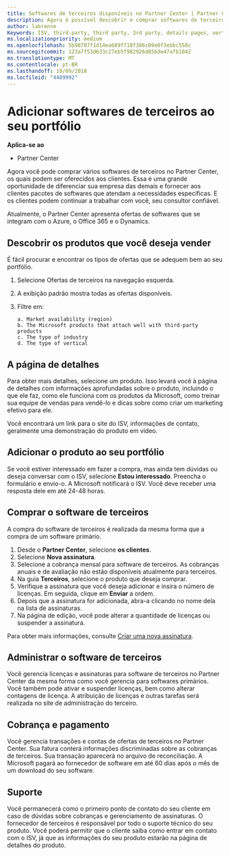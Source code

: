 ```yaml
---
title: Softwares de terceiros disponíveis no Partner Center | Partner Center
description: Agora é possível descobrir e comprar softwares de terceiros para adicionar ao portfólio que você oferece aos clientes.
author: labrenne
Keywords: ISV, third-party, third party, 3rd party, details pages, vertical software, software publisher
ms.localizationpriority: medium
ms.openlocfilehash: 5b98707f1d14ea689f718f386c09e0f3ebbc558c
ms.sourcegitcommit: 123a7f53d633c27eb5f982926d856de47afb1042
ms.translationtype: MT
ms.contentlocale: pt-BR
ms.lasthandoff: 10/09/2018
ms.locfileid: "4489992"
---
```

# <a name="add-third-party-software-to-your-portfolio"></a>Adicionar softwares de terceiros ao seu portfólio

**Aplica-se ao** 

- Partner Center


Agora você pode comprar vários softwares de terceiros no Partner Center, os quais podem ser oferecidos aos clientes. Essa é uma grande oportunidade de diferenciar sua empresa das demais e fornecer aos clientes pacotes de softwares que atendam a necessidades específicas. E os clientes podem continuar a trabalhar com você, seu consultor confiável.

Atualmente, o Partner Center apresenta ofertas de softwares que se integram com o Azure, o Office 365 e o Dynamics.

## <a name="discover-the-products-you-want-to-sell"></a>Descobrir os produtos que você deseja vender

É fácil procurar e encontrar os tipos de ofertas que se adequem bem ao seu portfólio. 
1.  Selecione Ofertas de terceiros na navegação esquerda. 
2.  A exibição padrão mostra todas as ofertas disponíveis. 
3.  Filtre em:

        a. Market availability (region) 
        b. The Microsoft products that attach well with third-party products  
        c. The type of industry 
        d. The type of vertical 

## <a name="the-details-page"></a>A página de detalhes

Para obter mais detalhes, selecione um produto. Isso levará você à página de detalhes com informações aprofundadas sobre o produto, incluindo o que ele faz, como ele funciona com os produtos da Microsoft, como treinar sua equipe de vendas para vendê-lo e dicas sobre como criar um marketing efetivo para ele. 

Você encontrará um link para o site do ISV, informações de contato, geralmente uma demonstração do produto em vídeo. 

## <a name="add-the-product-to-your-portfolio"></a>Adicionar o produto ao seu portfólio

Se você estiver interessado em fazer a compra, mas ainda tem dúvidas ou deseja conversar com o ISV, selecione **Estou interessado**. Preencha o formulário e envio-o. A Microsoft notificará o ISV. Você deve receber uma resposta dele em até 24-48 horas. 

## <a name="purchase-the-third-party-software"></a>Comprar o software de terceiros

A compra do software de terceiros é realizada da mesma forma que a compra de um software primário. 

1.  Desde o **Partner Center**, selecione **os clientes**.
2.  Selecione **Nova assinatura**.
3.  Selecione a cobrança mensal para software de terceiros. As cobranças anuais e de avaliação não estão disponíveis atualmente para terceiros.
4.  Na guia **Terceiros**, selecione o produto que deseja comprar.
5.  Verifique a assinatura que você deseja adicionar e insira o número de licenças. Em seguida, clique em **Enviar** a ordem.
6.  Depois que a assinatura for adicionada, abra-a clicando no nome dela na lista de assinaturas. 
7.  Na página de edição, você pode alterar a quantidade de licenças ou suspender a assinatura.

Para obter mais informações, consulte [Criar uma nova assinatura](create-a-new-subscription.md).

## <a name="administer-the-third-party-software"></a>Administrar o software de terceiros

Você gerencia licenças e assinaturas para software de terceiros no Partner Center da mesma forma como você gerencia para softwares primários. Você também pode ativar e suspender licenças, bem como alterar contagens de licença. A atribuição de licenças e outras tarefas será realizada no site de administração do terceiro.

## <a name="billing-and-payment"></a>Cobrança e pagamento

Você gerencia transações e contas de ofertas de terceiros no Partner Center. Sua fatura conterá informações discriminadas sobre as cobranças de terceiros. Sua transação aparecerá no arquivo de reconciliação. A Microsoft pagará ao fornecedor de software em até 60 dias após o mês de um download do seu software. 

## <a name="support"></a>Suporte

Você permanecerá como o primeiro ponto de contato do seu cliente em caso de dúvidas sobre cobranças e gerenciamento de assinaturas. O fornecedor de terceiros é responsável por todo o suporte técnico do seu produto. Você poderá permitir que o cliente saiba como entrar em contato com o ISV, já que as informações do seu produto estarão na página de detalhes do produto.

